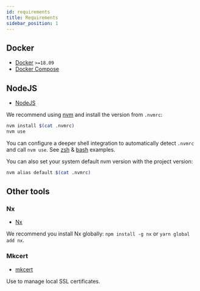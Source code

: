 ```yaml
---
id: requirements
title: Requirements
sidebar_position: 1
---
```


## Docker

- [Docker](https://docs.docker.com/install/) `>=18.09`
- [Docker Compose](https://docs.docker.com/compose/install/)

## NodeJS

- [NodeJS](https://nodejs.org/en/)

We recommend using [nvm](https://github.com/nvm-sh/nvm) and install the version from `.nvmrc`:

```bash
nvm install $(cat .nvmrc)
nvm use
```

You can configure a deeper shell integration to automatically detect `.nvmrc` and call `nvm use`.
See [zsh](https://github.com/nvm-sh/nvm#zsh) & [bash](https://github.com/nvm-sh/nvm#bash) examples.

You can also set your system default nvm version with the project version:

```bash
nvm alias default $(cat .nvmrc)
```

## Other tools

### Nx

- [Nx](tools/nx/index.md)

We recommend you install Nx globally: `npm install -g nx` or `yarn global add nx`.

### Mkcert

- [mkcert](https://github.com/FiloSottile/mkcert)

Use to manage local SSL certificates.
